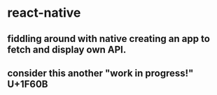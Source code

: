 # react-native

## fiddling around with native creating an app to fetch and display own API.

## consider this another "work in progress!" U+1F60B
